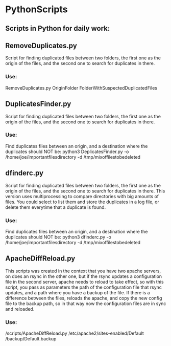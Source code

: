 # PythonScripts

## Scripts in Python for daily work:

## RemoveDuplicates.py
Script for finding duplicated files between two folders, the first one as the origin of the files, and the second one to search for duplicates in there.
### Use:
RemoveDuplicates.py OriginFolder FolderWithSuspectedDuplicatedFiles

## DuplicatesFinder.py
Script for finding duplicated files between two folders, the first one as the origin of the files, and the second one to search for duplicates in there.
### Use:
Find duplicates files between an origin, and a destination where the duplicates should NOT be:
python3 DeplicatesFinder.py -o /home/joe/importantfilesdirectory -d /tmp/mixoffilestobedeleted

## dfinderc.py
Script for finding duplicated files between two folders, the first one as the origin of the files, and the second one to search for duplicates in there. This version uses multiprocessing to compare directories with big amounts of files. You could select to list them and store the duplicates in a log file, or delete them everytime that a duplicate is found.
### Use:
Find duplicates files between an origin, and a destination where the duplicates should NOT be:
python3 dfinderc.py -o /home/joe/importantfilesdirectory -d /tmp/mixoffilestobedeleted

## ApacheDiffReload.py
This scripts was created in the context that you have two apache servers, on does an rsync in the other one, but if the rsync updates a configuration file in the second server, apache needs to reload to take effect, so with this script, you pass as parameters the path of the configuration file that rsync updates, and a path where you have a backup of the file. If there is a difference between the files, reloads the apache, and copy the new config file to the backup path, so in that way now the configuration files are in sync and reloaded.
### Use:
/scripts/ApacheDiffReload.py /etc/apache2/sites-enabled/Default /backup/Default.backup
